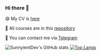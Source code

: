 ### Hi there 👋

😄 My CV is [here](https://drive.google.com/drive/folders/1HRgLCCWMBoHAiMu1uBu3SAzgjA6Cv46t?usp=sharing)

📖 All courses are in this [repository](https://github.com/SunnyientDev/all_courses)

📨 You can contact me via [Telegram](https://t.me/Sunny_Oronovskaya)

![SunnyientDev's GitHub stats](https://github-readme-stats.vercel.app/api?username=SunnyientDev&show_icons=true&theme=react)
[![Top Langs](https://github-readme-stats.vercel.app/api/top-langs/?username=SunnyientDev&langs_count=15&theme=react&layout=compact)](https://github.com/anuraghazra/github-readme-stats)  

